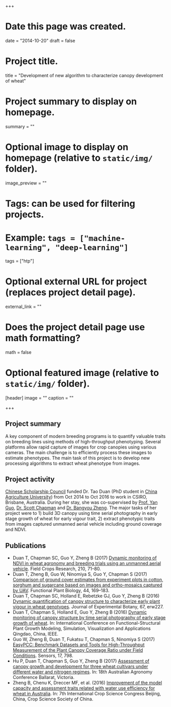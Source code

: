 +++
# Date this page was created.
date = "2014-10-20"
draft = false
# Project title.
title = "Development of new algorithm to characterize canopy development of wheat"

# Project summary to display on homepage.
summary = ""

# Optional image to display on homepage (relative to `static/img/` folder).
image_preview = ""

# Tags: can be used for filtering projects.
# Example: `tags = ["machine-learning", "deep-learning"]`
tags = ["htp"]

# Optional external URL for project (replaces project detail page).
external_link = ""

# Does the project detail page use math formatting?
math = false

# Optional featured image (relative to `static/img/` folder).
[header]
image = ""
caption = ""

+++


## Project summary

A key component of modern breeding programs is to quantify valuable traits on breeding lines using methods of high-throughput phenotyping. Several platforms allow rapid capture of images for crop canopies using various cameras. The main challenge is to efficiently process these images to estimate phenotypes. The main task of this project is to develop new processing algorithms to extract wheat phenotype from images. 


## Project activity
[Chinese Scholarship Council](http://en.csc.edu.cn/) funded Dr. Tao Duan (PhD student in [China Agriculture University](http://www.cau.edu.cn/)) from Oct 2014 to Oct 2016 to work in CSIRO, Brisbane, Australia. During her stay, she was co-supervised by [Prof. Yan Guo](http://zihuan1.cau.edu.cn/art/2012/3/9/art_4420_105360.html), [Dr. Scott Chapman](http://people.csiro.au/C/S/Scott-Chapman) and [Dr. Bangyou Zheng](/). The major tasks of her project were to 1) build 3D canopy using time serial photography in early stage growth of wheat for early vigour trait, 2) extract phenotypic traits from images captured unmanned aerial vehicle including ground coverage and NDVI.  


## Publications

* Duan T, Chapman SC, Guo Y, Zheng B (2017) [Dynamic monitoring of NDVI in wheat agronomy and breeding trials using an unmanned aerial vehicle](/publication/2017-uva-ndvi/). Field Crops Research, 210, 71–80.
* Duan T, Zheng B, Guo W, Ninomiya S, Guo Y, Chapman S (2017) [Comparison of ground cover estimates from experiment plots in cotton, sorghum and sugarcane based on images and ortho-mosaics captured by UAV](/publication/2016-uva-coverage/). Functional Plant Biology, 44, 169–183.
* Duan T, Chapman SC, Holland E, Rebetzke GJ, Guo Y, Zheng B (2016) [Dynamic quantification of canopy structure to characterize early plant vigour in wheat genotypes](/publication/2016-early-vigour/). Journal of Experimental Botany, 67, erw227.
* Duan T, Chapman S, Holland E, Guo Y, Zheng B (2016) [Dynamic monitoring of canopy structure by time serial photography of early stage growth of wheat](/publication/2016-fspma-earlyvigour/). In: International Conference on Functional-Structural Plant Growth Modeling, Simulation, Visualization and Applications Qingdao, China, IEEE.
* Guo W, Zheng B, Duan T, Fukatsu T, Chapman S, Ninomiya S (2017) [EasyPCC: Benchmark Datasets and Tools for High-Throughput Measurement of the Plant Canopy Coverage Ratio under Field Conditions](/publication/2017-sensors-easypccmd/). Sensors, 17, 798.
* Hu P, Duan T, Chapman S, Guo Y, Zheng B (2017) [Assessment of canopy growth and development for three wheat cultivars under different water and nitrogen regimes](/publication/2017-agronomy-canopyheight/). In: 18th Australian Agronomy Conference Ballarat, Victoria.
* Zheng B, Chenu K, Dreccer MF, et al. (2016) [Improvement of the model capacity and assessment traits related with water use efficiency for wheat in Australia](/publication/2016-icsc-traitmod/). In: 7th International Crop Science Congress Beijing, China, Crop Science Society of China.

